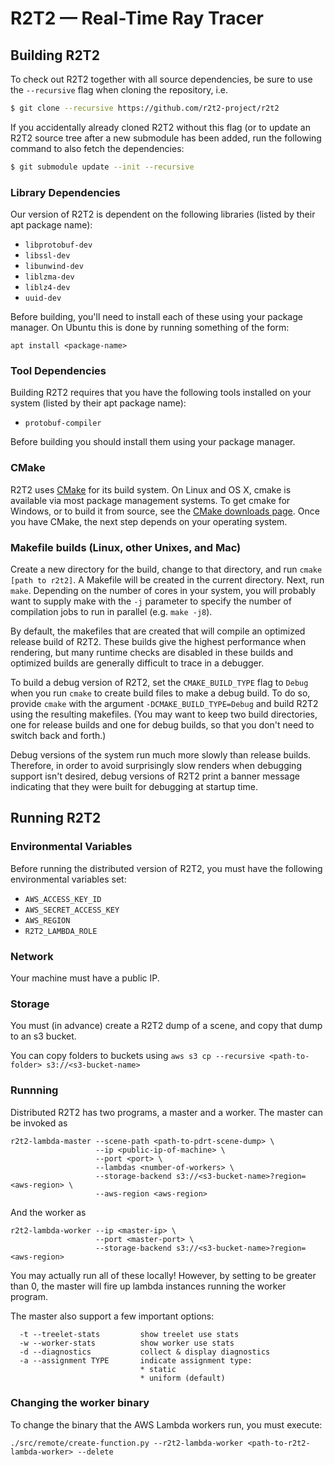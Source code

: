R2T2 &mdash; Real-Time Ray Tracer
===============

Building R2T2
-------------

To check out R2T2 together with all source dependencies, be sure to use the
`--recursive` flag when cloning the repository, i.e.

```bash
$ git clone --recursive https://github.com/r2t2-project/r2t2
```

If you accidentally already cloned R2T2 without this flag (or to update an
R2T2 source tree after a new submodule has been added, run the following
command to also fetch the dependencies:

```bash
$ git submodule update --init --recursive
```

### Library Dependencies

Our version of R2T2 is dependent on the following libraries (listed by their
apt package name):

* `libprotobuf-dev`
* `libssl-dev`
* `libunwind-dev`
* `liblzma-dev`
* `liblz4-dev`
* `uuid-dev`

Before building, you'll need to install each of these using your package manager.
On Ubuntu this is done by running something of the form:

    apt install <package-name>

### Tool Dependencies

Building R2T2 requires that you have the following tools installed on your
system (listed by their apt package name):

* `protobuf-compiler`

Before building you should install them using your package manager.

### CMake
R2T2 uses [CMake](http://www.cmake.org/) for its build system.  On Linux
and OS X, cmake is available via most package management systems.  To get
cmake for Windows, or to build it from source, see the [CMake downloads
page](http://www.cmake.org/download/).  Once you have CMake, the next step
depends on your operating system.

### Makefile builds (Linux, other Unixes, and Mac) ###

Create a new directory for the build, change to that directory, and run `cmake
[path to r2t2]`. A Makefile will be created in the current directory.  Next, run
`make`. Depending on the number of cores in your system, you will probably want
to supply make with the `-j` parameter to specify the number of compilation jobs
to run in parallel (e.g. `make -j8`).

By default, the makefiles that are created that will compile an optimized
release build of R2T2. These builds give the highest performance when
rendering, but many runtime checks are disabled in these builds and
optimized builds are generally difficult to trace in a debugger.

To build a debug version of R2T2, set the `CMAKE_BUILD_TYPE` flag to `Debug`
when you run `cmake` to create build files to make a debug build.  To do so,
provide `cmake` with the argument `-DCMAKE_BUILD_TYPE=Debug` and build R2T2
using the resulting makefiles. (You may want to keep two build directories, one
for release builds and one for debug builds, so that you don't need to switch
back and forth.)

Debug versions of the system run much more slowly than release builds.
Therefore, in order to avoid surprisingly slow renders when debugging support
isn't desired, debug versions of R2T2 print a banner message indicating that
they were built for debugging at startup time.

Running R2T2
------------------------

### Environmental Variables

Before running the distributed version of R2T2, you must have the following
environmental variables set:

   * `AWS_ACCESS_KEY_ID`
   * `AWS_SECRET_ACCESS_KEY`
   * `AWS_REGION`
   * `R2T2_LAMBDA_ROLE`

### Network

Your machine must have a public IP.

### Storage

You must (in advance) create a R2T2 dump of a scene, and copy that dump to an s3 bucket.

You can copy folders to buckets using `aws s3 cp --recursive <path-to-folder>
s3://<s3-bucket-name>`

### Runnning

Distributed R2T2 has two programs, a master and a worker. The master can be invoked as

```
r2t2-lambda-master --scene-path <path-to-pdrt-scene-dump> \
                   --ip <public-ip-of-machine> \
                   --port <port> \
                   --lambdas <number-of-workers> \
                   --storage-backend s3://<s3-bucket-name>?region=<aws-region> \
                   --aws-region <aws-region>
```

And the worker as

```
r2t2-lambda-worker --ip <master-ip> \
                   --port <master-port> \
                   --storage-backend s3://<s3-bucket-name>?region=<aws-region>
```

You may actually run all of these locally! However, by setting
<number-of-workers> to be greater than 0, the master will fire up lambda
instances running the worker program.

The master also support a few important options:

```
  -t --treelet-stats         show treelet use stats
  -w --worker-stats          show worker use stats
  -d --diagnostics           collect & display diagnostics
  -a --assignment TYPE       indicate assignment type:
                             * static
                             * uniform (default)
```

### Changing the worker binary

To change the binary that the AWS Lambda workers run, you must execute:

```
./src/remote/create-function.py --r2t2-lambda-worker <path-to-r2t2-lambda-worker> --delete
```
